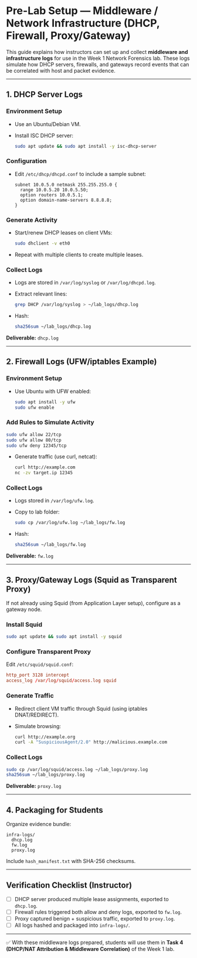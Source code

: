 # Pre-Lab Setup — Middleware / Network Infrastructure (DHCP, Firewall, Proxy/Gateway)

This guide explains how instructors can set up and collect **middleware and infrastructure logs** for use in the Week 1 Network Forensics lab. These logs simulate how DHCP servers, firewalls, and gateways record events that can be correlated with host and packet evidence.

---

## 1. DHCP Server Logs

### Environment Setup

- Use an Ubuntu/Debian VM.
- Install ISC DHCP server:

  ```bash
  sudo apt update && sudo apt install -y isc-dhcp-server
  ```

### Configuration

- Edit `/etc/dhcp/dhcpd.conf` to include a sample subnet:

  ```
  subnet 10.0.5.0 netmask 255.255.255.0 {
    range 10.0.5.20 10.0.5.50;
    option routers 10.0.5.1;
    option domain-name-servers 8.8.8.8;
  }
  ```

### Generate Activity

- Start/renew DHCP leases on client VMs:

  ```bash
  sudo dhclient -v eth0
  ```

- Repeat with multiple clients to create multiple leases.

### Collect Logs

- Logs are stored in `/var/log/syslog` or `/var/log/dhcpd.log`.
- Extract relevant lines:

  ```bash
  grep DHCP /var/log/syslog > ~/lab_logs/dhcp.log
  ```

- Hash:

  ```bash
  sha256sum ~/lab_logs/dhcp.log
  ```

**Deliverable:** `dhcp.log`

---

## 2. Firewall Logs (UFW/iptables Example)

### Environment Setup

- Use Ubuntu with UFW enabled:

  ```bash
  sudo apt install -y ufw
  sudo ufw enable
  ```

### Add Rules to Simulate Activity

```bash
sudo ufw allow 22/tcp
sudo ufw allow 80/tcp
sudo ufw deny 12345/tcp
```

- Generate traffic (use curl, netcat):

  ```bash
  curl http://example.com
  nc -zv target.ip 12345
  ```

### Collect Logs

- Logs stored in `/var/log/ufw.log`.
- Copy to lab folder:

  ```bash
  sudo cp /var/log/ufw.log ~/lab_logs/fw.log
  ```

- Hash:

  ```bash
  sha256sum ~/lab_logs/fw.log
  ```

**Deliverable:** `fw.log`

---

## 3. Proxy/Gateway Logs (Squid as Transparent Proxy)

If not already using Squid (from Application Layer setup), configure as a gateway node.

### Install Squid

```bash
sudo apt update && sudo apt install -y squid
```

### Configure Transparent Proxy

Edit `/etc/squid/squid.conf`:

```conf
http_port 3128 intercept
access_log /var/log/squid/access.log squid
```

### Generate Traffic

- Redirect client VM traffic through Squid (using iptables DNAT/REDIRECT).
- Simulate browsing:

  ```bash
  curl http://example.org
  curl -A "SuspiciousAgent/2.0" http://malicious.example.com
  ```

### Collect Logs

```bash
sudo cp /var/log/squid/access.log ~/lab_logs/proxy.log
sha256sum ~/lab_logs/proxy.log
```

**Deliverable:** `proxy.log`

---

## 4. Packaging for Students

Organize evidence bundle:

```
infra-logs/
  dhcp.log
  fw.log
  proxy.log
```

Include `hash_manifest.txt` with SHA-256 checksums.

---

## Verification Checklist (Instructor)

- [ ] DHCP server produced multiple lease assignments, exported to `dhcp.log`.
- [ ] Firewall rules triggered both allow and deny logs, exported to `fw.log`.
- [ ] Proxy captured benign + suspicious traffic, exported to `proxy.log`.
- [ ] All logs hashed and packaged into `infra-logs/`.

---

✅ With these middleware logs prepared, students will use them in **Task 4 (DHCP/NAT Attribution & Middleware Correlation)** of the Week 1 lab.
